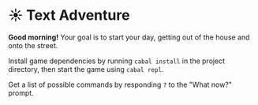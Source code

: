 # ☀️ Text Adventure
**Good morning!** Your goal is to start your day, getting out of the house and onto the street.

Install game dependencies by running `cabal install` in the project directory, then start the game using `cabal repl`.

Get a list of possible commands by responding `?` to the "What now?" prompt.
